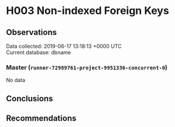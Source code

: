 # H003 Non-indexed Foreign Keys #

## Observations ##
Data collected: 2019-06-17 13:18:13 +0000 UTC  
Current database: dbname  

### Master (`runner-72989761-project-9951336-concurrent-0`) ###


No data


## Conclusions ##


## Recommendations ##

